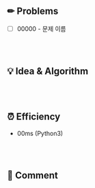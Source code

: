 ## ✏ Problems

- [ ] 00000 - 문제 이름

<br />
<br />

## 💡 Idea & Algorithm <!-- 핵심 아이디어 및 알고리즘 -->

<br />
<br />

## ⏰ Efficiency <!-- 성능(시간) -->
- 00ms (Python3)

<br />
<br />

## 💬 Comment <!-- 후기 -->
